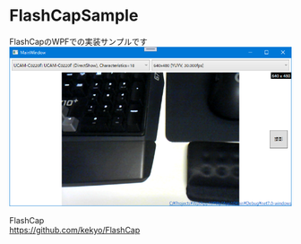 # FlashCapSample

FlashCapのWPFでの実装サンプルです
![スクショ](image.png)

FlashCap  
https://github.com/kekyo/FlashCap
